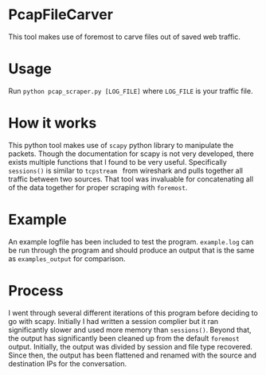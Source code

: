 # PcapFileCarver
This tool makes use of foremost to carve files out of saved web traffic.

# Usage

Run `python pcap_scraper.py [LOG_FILE]` where `LOG_FILE` is your traffic file.

# How it works

This python tool makes use of `scapy` python library to manipulate the packets. Though the documentation for scapy is not very developed, there exists multiple functions that I found to be very useful. Specifically `sessions()` is similar to `tcpstream ` from wireshark and pulls together all traffic between two sources. That tool was invaluable for concatenating all of the data together for proper scraping with `foremost`.

# Example

An example logfile has been included to test the program. `example.log` can be run through the program and should produce an output that is the same as `examples_output` for comparison. 

# Process

I went through several different iterations of this program before deciding to go with scapy. Initially I had written a session complier but it ran significantly slower and used more memory than `sessions()`. Beyond that, the output has significantly been cleaned up from the default `foremost` output. Initially, the output was divided by session and file type recovered. Since then, the output has been flattened and renamed with the source and destination IPs for the conversation. 
